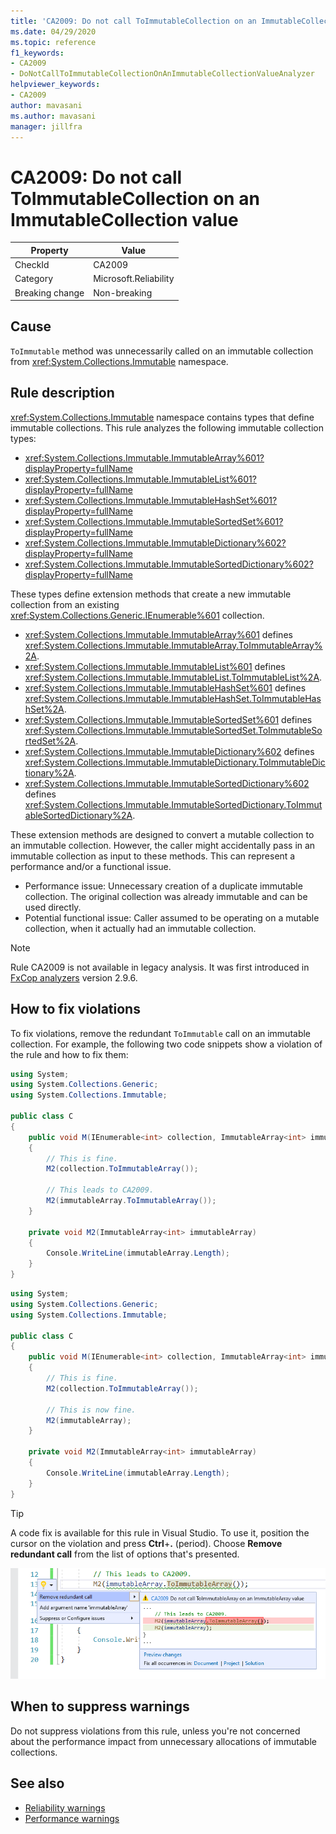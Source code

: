 ```yaml
---
title: 'CA2009: Do not call ToImmutableCollection on an ImmutableCollection value'
ms.date: 04/29/2020
ms.topic: reference
f1_keywords:
- CA2009
- DoNotCallToImmutableCollectionOnAnImmutableCollectionValueAnalyzer
helpviewer_keywords:
- CA2009
author: mavasani
ms.author: mavasani
manager: jillfra
---
```

# CA2009: Do not call ToImmutableCollection on an ImmutableCollection value

|Property|Value|
|-|-|
|CheckId|CA2009|
|Category|Microsoft.Reliability|
|Breaking change|Non-breaking|

## Cause

`ToImmutable` method was unnecessarily called on an immutable collection from <xref:System.Collections.Immutable> namespace.

## Rule description

<xref:System.Collections.Immutable> namespace contains types that define immutable collections. This rule analyzes the following immutable collection types:

- <xref:System.Collections.Immutable.ImmutableArray%601?displayProperty=fullName>
- <xref:System.Collections.Immutable.ImmutableList%601?displayProperty=fullName>
- <xref:System.Collections.Immutable.ImmutableHashSet%601?displayProperty=fullName>
- <xref:System.Collections.Immutable.ImmutableSortedSet%601?displayProperty=fullName>
- <xref:System.Collections.Immutable.ImmutableDictionary%602?displayProperty=fullName>
- <xref:System.Collections.Immutable.ImmutableSortedDictionary%602?displayProperty=fullName>

These types define extension methods that create a new immutable collection from an existing <xref:System.Collections.Generic.IEnumerable%601> collection.

- <xref:System.Collections.Immutable.ImmutableArray%601> defines <xref:System.Collections.Immutable.ImmutableArray.ToImmutableArray%2A>.
- <xref:System.Collections.Immutable.ImmutableList%601> defines <xref:System.Collections.Immutable.ImmutableList.ToImmutableList%2A>.
- <xref:System.Collections.Immutable.ImmutableHashSet%601> defines <xref:System.Collections.Immutable.ImmutableHashSet.ToImmutableHashSet%2A>.
- <xref:System.Collections.Immutable.ImmutableSortedSet%601> defines <xref:System.Collections.Immutable.ImmutableSortedSet.ToImmutableSortedSet%2A>.
- <xref:System.Collections.Immutable.ImmutableDictionary%602> defines <xref:System.Collections.Immutable.ImmutableDictionary.ToImmutableDictionary%2A>.
- <xref:System.Collections.Immutable.ImmutableSortedDictionary%602> defines <xref:System.Collections.Immutable.ImmutableSortedDictionary.ToImmutableSortedDictionary%2A>.

These extension methods are designed to convert a mutable collection to an immutable collection. However, the caller might accidentally pass in an immutable collection as input to these methods. This can represent a performance and/or a functional issue.

- Performance issue: Unnecessary creation of a duplicate immutable collection. The original collection was already immutable and can be used directly.
- Potential functional issue: Caller assumed to be operating on a mutable collection, when it actually had an immutable collection.

> [!NOTE]
> Rule CA2009 is not available in legacy analysis. It was first introduced in [FxCop analyzers](https://www.nuget.org/packages/Microsoft.CodeAnalysis.FxCopAnalyzers) version 2.9.6.

## How to fix violations

To fix violations, remove the redundant `ToImmutable` call on an immutable collection. For example, the following two code snippets show a violation of the rule and how to fix them:

```csharp
using System;
using System.Collections.Generic;
using System.Collections.Immutable;

public class C
{
    public void M(IEnumerable<int> collection, ImmutableArray<int> immutableArray)
    {
        // This is fine.
        M2(collection.ToImmutableArray());

        // This leads to CA2009.
        M2(immutableArray.ToImmutableArray());
    }

    private void M2(ImmutableArray<int> immutableArray)
    {
        Console.WriteLine(immutableArray.Length);
    }
}
```


```csharp
using System;
using System.Collections.Generic;
using System.Collections.Immutable;

public class C
{
    public void M(IEnumerable<int> collection, ImmutableArray<int> immutableArray)
    {
        // This is fine.
        M2(collection.ToImmutableArray());

        // This is now fine.
        M2(immutableArray);
    }

    private void M2(ImmutableArray<int> immutableArray)
    {
        Console.WriteLine(immutableArray.Length);
    }
}
```

> [!TIP]
> A code fix is available for this rule in Visual Studio. To use it, position the cursor on the violation and press **Ctrl**+**.** (period). Choose **Remove redundant call** from the list of options that's presented.
>
> ![Code fix for CA2009 - Do not call ToImmutableCollection on an ImmutableCollection value](media/ca2009-codefix.png)

## When to suppress warnings

Do not suppress violations from this rule, unless you're not concerned about the performance impact from unnecessary allocations of immutable collections.

## See also

- [Reliability warnings](reliability-warnings.md)
- [Performance warnings](performance-warnings.md)
